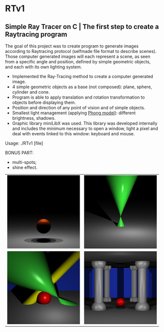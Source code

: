 # RTv1
Simple Ray Tracer on C | The first step to create a Raytracing program
-------------------------------------------------------------------------------------

The goal of this project was to create program to generate images according to Raytracing protocol (selfmade file format to describe scenes). Those computer generated images will each represent a scene, as seen from a specific angle and position, defined by simple geometric objects, and each with its own lighting system.

- Implemented the Ray-Tracing method to create a computer generated image.
- 4 simple geometric objects as a base (not composed): plane, sphere, cylinder and cone.
- Program is able to apply translation and rotation transformation to objects before displaying them.
- Position and direction of any point of vision and of simple objects.
- Smallest light management (applying [Phong model](https://en.wikipedia.org/wiki/Phong_reflection_model)): different brightness, shadows.
- Graphic library miniLibX was used. This library was developed internally and includes the minimum necessary to open a window, light a pixel and deal with events linked to this window: keyboard and mouse.

Usage: ./RTv1 [file]

BONUS PART:

- multi-spots;
- shine effect.

<table style="width:100%">
  <tr>
    <td><img src="https://github.com/nkuchyna/RTv1/blob/master/screenshots/sphere.png" data-canonical-src="sphere" width="400"/></td>
    <td><img src="https://github.com/nkuchyna/RTv1/blob/master/screenshots/cone.png" data-canonical-src="cone" width="400"/></td> 
  </tr>
  <tr>
    <td><img src="https://github.com/nkuchyna/RTv1/blob/master/screenshots/all_objects.png" data-canonical-src="all_objects" width="400"/></td>
    <td><img src="https://github.com/nkuchyna/RTv1/blob/master/screenshots/hall.png" data-canonical-src="hall" width="400"/></td> 
  </tr>
  
</table>
